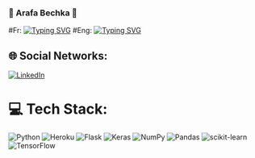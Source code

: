 ### :wave: Arafa Bechka :wave:
#Fr:
[![Typing SVG](https://readme-typing-svg.demolab.com?font=Fira+Code&pause=1000&color=29DA13&width=435&lines=Je+suis+int%C3%A9ress%C3%A9+par+%3A;les+projets+relatifs+%C3%A0+l'IA;Deep+Learning+--%3E+CNN%2C+RNN%2C+GAN;en+autres+et+de+machine+learning)](https://git.io/typing-svg)
#Eng:
[![Typing SVG](https://readme-typing-svg.demolab.com?font=Fira+Code&pause=1000&color=1944C8&width=435&lines=Always+learning+new+things+like%3A+;Artificial+Intelligence+--%3E;Deep+Learning+--%3E+CNN%2C+RNN;GAN+and+others...;Machine+Learning+projects++--%3E;supervised+and+unsupervised+learning)](https://git.io/typing-svg)

## 🌐 Social Networks:
[![LinkedIn](https://img.shields.io/badge/LinkedIn-%230077B5.svg?logo=linkedin&logoColor=white)](https://fr.linkedin.com/in/arafa-bechka-b1545717a) 

# 💻 Tech Stack:
![Python](https://img.shields.io/badge/python-3670A0?style=for-the-badge&logo=python&logoColor=ffdd54) ![Heroku](https://img.shields.io/badge/heroku-%23430098.svg?style=for-the-badge&logo=heroku&logoColor=white) ![Flask](https://img.shields.io/badge/flask-%23000.svg?style=for-the-badge&logo=flask&logoColor=white) ![Keras](https://img.shields.io/badge/Keras-%23D00000.svg?style=for-the-badge&logo=Keras&logoColor=white) ![NumPy](https://img.shields.io/badge/numpy-%23013243.svg?style=for-the-badge&logo=numpy&logoColor=white) ![Pandas](https://img.shields.io/badge/pandas-%23150458.svg?style=for-the-badge&logo=pandas&logoColor=white) ![scikit-learn](https://img.shields.io/badge/scikit--learn-%23F7931E.svg?style=for-the-badge&logo=scikit-learn&logoColor=white) ![TensorFlow](https://img.shields.io/badge/TensorFlow-%23FF6F00.svg?style=for-the-badge&logo=TensorFlow&logoColor=white)









